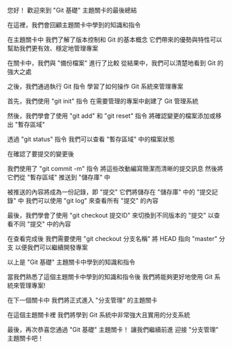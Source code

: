 您好！
歡迎來到 "Git 基礎" 主題關卡的最後總結

在這裡，我們會回顧主題關卡中學到的知識和指令

在主題關卡中
我們了解了版本控制和 Git 的基本概念
它們帶來的優勢與特性可以幫助我們更有效、穩定地管理專案

在關卡中，我們與 "備份檔案" 進行了比較
從結果中，我們可以清楚地看到 Git 的強大之處

之後，我們通過執行 Git 指令
學習了如何操作 Git 系統來管理專案

首先，我們使用 "git init" 指令
在需要管理的專案中創建了 Git 管理系統

然後，我們學會了使用 "git add" 和 "git reset" 指令 
將確認變更的檔案添加或移出 "暫存區域"

透過 "git status" 指令
我們可以查看 "暫存區域" 中的檔案狀態

在確認了要提交的變更後

我們使用了 "git commit -m" 指令
將這些改動編寫簡潔而清晰的提交訊息
然後將它們從 "暫存區域" 推送到 "儲存庫" 中

被推送的內容將成為一份記錄，即 "提交"
它們將儲存在 "儲存庫" 中的 "提交記錄" 中
我們可以使用 "git log" 來查看所有 "提交" 的內容

最後，我們學會了使用 "git checkout 提交ID" 
來切換到不同版本的 "提交"
以查看不同 "提交" 中的內容

在查看完成後
我們需要使用 "git checkout 分支名稱"
將 HEAD 指向 "master" 分支
以便我們可以繼續開發專案

以上是 "Git 基礎" 主題關卡中學到的知識和指令

當我們熟悉了這個主題關卡中學到的知識和指令後
我們將能夠更好地使用 Git 系統來管理專案!

在下一個關卡中
我們將正式進入 "分支管理" 的主題關卡

在這個主題關卡裡
我們將學到 Git 系統中非常強大且實用的分支系統

最後，再次恭喜您通過 "Git 基礎" 主題關卡！
讓我們繼續前進
迎接 "分支管理" 主題關卡吧！